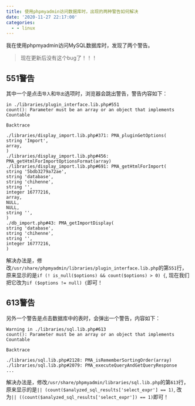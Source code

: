 ```yaml
---
title: 使用phpmyadmin访问数据库时，出现的两种警告如何解决
date: '2020-11-27 22:17:00'
categories:
  - - linux
---
```

我在使用phpmyadmin访问MySQL数据库时，发现了两个警告。

> 现在更新后没有这个bug了！！！

## 551警告

其中一个是点击`导入`和`导出`选项时，浏览器会跳出警告，警告内容如下：

```
in ./libraries/plugin_interface.lib.php#551
count(): Parameter must be an array or an object that implements Countable

Backtrace

./libraries/display_import.lib.php#371: PMA_pluginGetOptions(
string 'Import',
array,
)
./libraries/display_import.lib.php#456: PMA_getHtmlForImportOptionsFormat(array)
./libraries/display_import.lib.php#691: PMA_getHtmlForImport(
string '5bdb3279a72ae',
string 'database',
string 'chihenne',
string '',
integer 16777216,
array,
NULL,
NULL,
string '',
)
./db_import.php#43: PMA_getImportDisplay(
string 'database',
string 'chihenne',
string '',
integer 16777216,
)
```

解决办法是，修改`/usr/share/phpmyadmin/libraries/plugin_interface.lib.php`的第`551`行，原来显示的是`if (! is_null($options) && count($options) > 0) {`, 现在我们把它改为`if ($options != null) {`即可！

## 613警告

另外一个警告是点击数据库中的表时，会弹出一个警告，内容如下：

```
Warning in ./libraries/sql.lib.php#613
count(): Parameter must be an array or an object that implements Countable

Backtrace

./libraries/sql.lib.php#2128: PMA_isRememberSortingOrder(array)
./libraries/sql.lib.php#2079: PMA_executeQueryAndGetQueryResponse
...
```

解决办法是，修改`/usr/share/phpmyadmin/libraries/sql.lib.php`的第`613`行，原来显示的是`|| (count($analyzed_sql_results['select_expr'] == 1)`, 改为`|| ((count($analyzed_sql_results['select_expr']) == 1)`即可！

